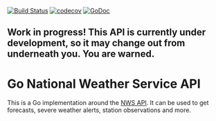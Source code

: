 [![Build Status](https://travis-ci.org/jmhobbs/nws.svg?branch=master)](https://travis-ci.org/jmhobbs/nws) [![codecov](https://codecov.io/gh/jmhobbs/nws/branch/master/graph/badge.svg)](https://codecov.io/gh/jmhobbs/nws) [![GoDoc](https://godoc.org/github.com/jmhobbs/nws?status.svg)](https://godoc.org/github.com/jmhobbs/nws)


## Work in progress! This API is currently under development, so it may change out from underneath you.  You are warned.

# Go National Weather Service API

This is a Go implementation around the [NWS API](https://www.weather.gov/documentation/services-web-api).  It can be used to get forecasts, severe weather alerts, station observations and more.

